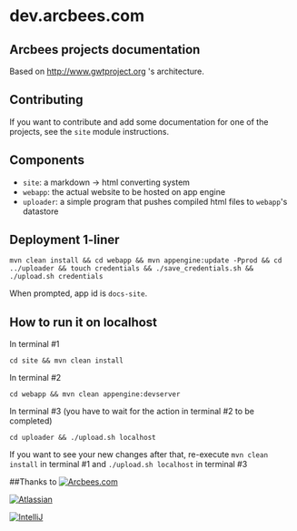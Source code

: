 # dev.arcbees.com
## Arcbees projects documentation

Based on http://www.gwtproject.org 's architecture.

## Contributing
If you want to contribute and add some documentation for one of the projects, see the `site` module instructions.

## Components

* `site`: a markdown -> html converting system
* `webapp`: the actual website to be hosted on app engine
* `uploader`: a simple program that pushes compiled html files to `webapp`'s datastore

## Deployment 1-liner
```
mvn clean install && cd webapp && mvn appengine:update -Pprod && cd ../uploader && touch credentials && ./save_credentials.sh && ./upload.sh credentials
```

When prompted, app id is `docs-site`.

## How to run it on localhost
In terminal #1

```
cd site && mvn clean install
```

In terminal #2

```
cd webapp && mvn clean appengine:devserver
```

In terminal #3 (you have to wait for the action in terminal #2 to be completed)

```
cd uploader && ./upload.sh localhost
```

If you want to see your new changes after that, re-execute `mvn clean install` in terminal #1 and `./upload.sh localhost` in terminal #3

##Thanks to
[![Arcbees.com](http://i.imgur.com/HDf1qfq.png)](http://arcbees.com)

[![Atlassian](http://i.imgur.com/BKkj8Rg.png)](https://www.atlassian.com/)

[![IntelliJ](https://lh6.googleusercontent.com/--QIIJfKrjSk/UJJ6X-UohII/AAAAAAAAAVM/cOW7EjnH778/s800/banner_IDEA.png)](http://www.jetbrains.com/idea/index.html)
